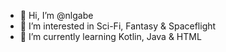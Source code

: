 - 👋 Hi, I’m @nlgabe
- 👀 I’m interested in Sci-Fi, Fantasy & Spaceflight
- 🌱 I’m currently learning Kotlin, Java & HTML
